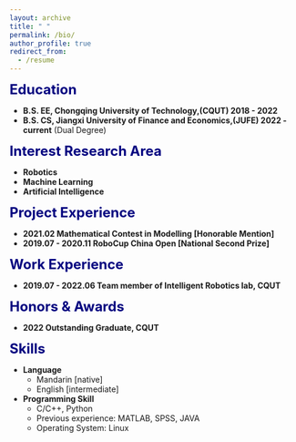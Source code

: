 ```yaml
---
layout: archive
title: " "
permalink: /bio/
author_profile: true
redirect_from:
  - /resume
---
```


<font color=Navy size=5 > <strong> Education </strong> </font>

* __B.S. EE, Chongqing University of Technology,(CQUT) 2018 - 2022__
* __B.S. CS, Jiangxi University of Finance and Economics,(JUFE) 2022 - current__ (Dual Degree)

<font color=Navy size=5 > <strong> Interest Research Area </strong> </font>

* __Robotics__
* __Machine Learning__
* __Artificial Intelligence__

<font color=Navy size=5 > <strong> Project Experience </strong> </font>

* __2021.02 Mathematical Contest in Modelling [Honorable Mention]__
* __2019.07 - 2020.11 RoboCup China Open [National Second Prize]__

<font color=Navy size=5 > <strong>  Work Experience </strong> </font>

* __2019.07 - 2022.06 Team member of Intelligent Robotics lab, CQUT__

<font color=Navy size=5 > <strong>  Honors & Awards </strong> </font>

* __2022 Outstanding Graduate, CQUT__

<font color=Navy size=5 > <strong>  Skills </strong> </font>

* __Language__
  * Mandarin [native]
  * English [intermediate]
* __Programming Skill__
  * C/C++, Python
  * Previous experience: MATLAB, SPSS, JAVA
  * Operating System: Linux  
